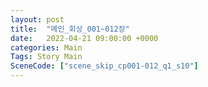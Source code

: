 ```yaml
---
layout: post
title:  "메인_회상_001~012장"
date:   2022-04-21 09:00:00 +0000
categories: Main
Tags: Story Main
SceneCode: ["scene_skip_cp001-012_q1_s10"]
---
```

